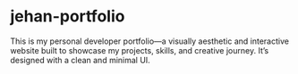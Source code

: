 # jehan-portfolio
This is my personal developer portfolio—a visually aesthetic and interactive website built to showcase my projects, skills, and creative journey. It’s designed with a clean and minimal UI. 

